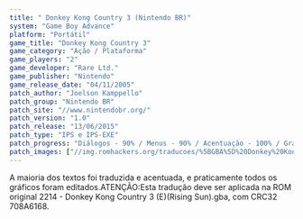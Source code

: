 ```yaml
---
title: " Donkey Kong Country 3 (Nintendo BR)"
system: "Game Boy Advance"
platform: "Portátil"
game_title: "Donkey Kong Country 3"
game_category: "Ação / Plataforma"
game_players: "2"
game_developer: "Rare Ltd."
game_publisher: "Nintendo"
game_release_date: "04/11/2005"
patch_author: "Joelson Kamppello"
patch_group: "Nintendo BR"
patch_site: "//www.nintendobr.org/"
patch_version: "1.0"
patch_release: "13/06/2015"
patch_type: "IPS e IPS-EXE"
patch_progress: "Diálogos - 90% / Menus - 90% / Acentuação - 100% / Gráficos - 95% / Revisão - 100%"
patch_images: ["//img.romhackers.org/traducoes/%5BGBA%5D%20Donkey%20Kong%20Country%203%20-%20Nintendo%20BR%20-%201.png","//img.romhackers.org/traducoes/%5BGBA%5D%20Donkey%20Kong%20Country%203%20-%20Nintendo%20BR%20-%202.png","//img.romhackers.org/traducoes/%5BGBA%5D%20Donkey%20Kong%20Country%203%20-%20Nintendo%20BR%20-%203.png"]
---
```

A maioria dos textos foi traduzida e acentuada, e praticamente todos os gráficos foram editados.ATENÇÃO:Esta tradução deve ser aplicada na ROM original 2214 - Donkey Kong Country 3 (E)(Rising Sun).gba, com CRC32 708A6168.